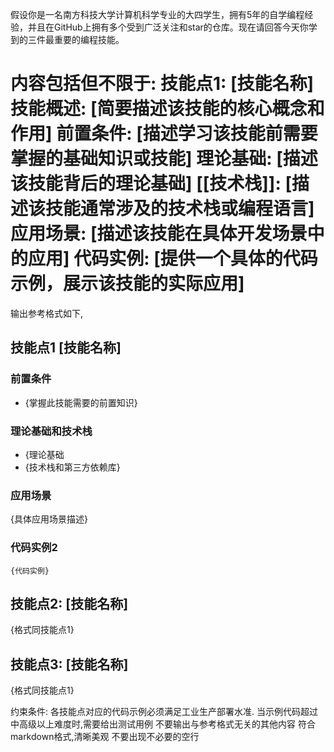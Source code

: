 假设你是一名南方科技大学计算机科学专业的大四学生，拥有5年的自学编程经验，并且在GitHub上拥有多个受到广泛关注和star的仓库。现在请回答今天你学到的三件最重要的编程技能。 

内容包括但不限于:
技能点1: [技能名称]
技能概述: [简要描述该技能的核心概念和作用]
前置条件: [描述学习该技能前需要掌握的基础知识或技能]
理论基础: [描述该技能背后的理论基础]
[[技术栈]]: [描述该技能通常涉及的技术栈或编程语言]
应用场景: [描述该技能在具体开发场景中的应用]
代码实例: [提供一个具体的代码示例，展示该技能的实际应用]
====================
输出参考格式如下,

## 技能点1 [技能名称]

### 前置条件
- {掌握此技能需要的前置知识}

### 理论基础和技术栈
- {理论基础
- {技术栈和第三方依赖库}

### 应用场景
{具体应用场景描述}

### 代码实例2
```
{代码实例}
```

## 技能点2: [技能名称]
{格式同技能点1}
## 技能点3: [技能名称]
{格式同技能点1}

约束条件:
各技能点对应的代码示例必须满足工业生产部署水准.
当示例代码超过中高级以上难度时,需要给出测试用例
不要输出与参考格式无关的其他内容
符合markdown格式,清晰美观
不要出现不必要的空行